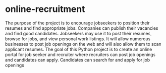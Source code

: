 # online-recruitment
The purpose of the project is to encourage jobseekers to position their resumes and find appropriate jobs.
Companies can publish their vacancies and find good candidates. 
Jobseekers may use it to post their resumes, browse for jobs, and view personal work listings.
It will allow numerous businesses to post job openings on the web and will also allow them to scan applicant resumes. 
The goal of this Python project is to create an online portal for job seeker and recruiter where recruiters can post job openings and candidates can apply. 
Candidates can search for and apply for job openings
